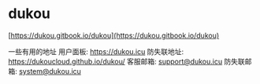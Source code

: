 # dukou

[https://dukou.gitbook.io/dukou](https://dukou.gitbook.io/dukou)

一些有用的地址
用户面板: https://dukou.icu
防失联地址: https://dukoucloud.github.io/dukou/
客服邮箱: support@dukou.icu
防失联邮箱: system@dukou.icu
